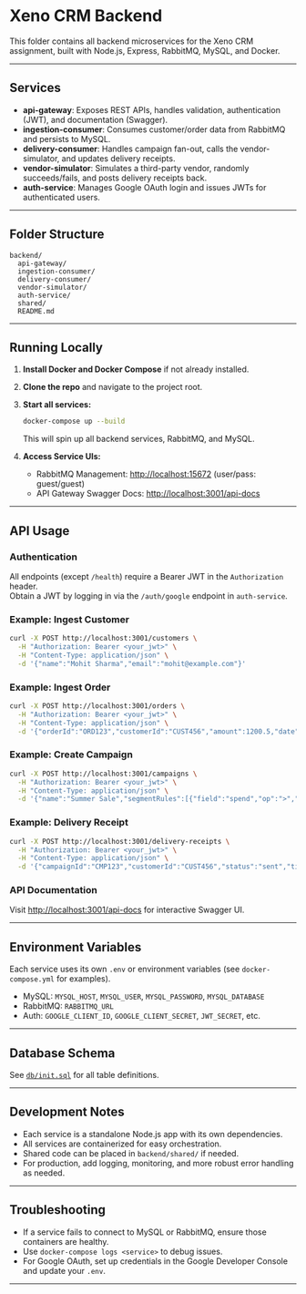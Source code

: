 # Xeno CRM Backend

This folder contains all backend microservices for the Xeno CRM assignment, built with Node.js, Express, RabbitMQ, MySQL, and Docker.

---

## Services

- **api-gateway**: Exposes REST APIs, handles validation, authentication (JWT), and documentation (Swagger).
- **ingestion-consumer**: Consumes customer/order data from RabbitMQ and persists to MySQL.
- **delivery-consumer**: Handles campaign fan-out, calls the vendor-simulator, and updates delivery receipts.
- **vendor-simulator**: Simulates a third-party vendor, randomly succeeds/fails, and posts delivery receipts back.
- **auth-service**: Manages Google OAuth login and issues JWTs for authenticated users.

---

## Folder Structure

```
backend/
  api-gateway/
  ingestion-consumer/
  delivery-consumer/
  vendor-simulator/
  auth-service/
  shared/
  README.md
```

---

## Running Locally

1. **Install Docker and Docker Compose** if not already installed.
2. **Clone the repo** and navigate to the project root.
3. **Start all services:**
   ```bash
   docker-compose up --build
   ```
   This will spin up all backend services, RabbitMQ, and MySQL.

4. **Access Service UIs:**
   - RabbitMQ Management: [http://localhost:15672](http://localhost:15672) (user/pass: guest/guest)
   - API Gateway Swagger Docs: [http://localhost:3001/api-docs](http://localhost:3001/api-docs)

---

## API Usage

### Authentication

All endpoints (except `/health`) require a Bearer JWT in the `Authorization` header.  
Obtain a JWT by logging in via the `/auth/google` endpoint in `auth-service`.

### Example: Ingest Customer

```bash
curl -X POST http://localhost:3001/customers \
  -H "Authorization: Bearer <your_jwt>" \
  -H "Content-Type: application/json" \
  -d '{"name":"Mohit Sharma","email":"mohit@example.com"}'
```

### Example: Ingest Order

```bash
curl -X POST http://localhost:3001/orders \
  -H "Authorization: Bearer <your_jwt>" \
  -H "Content-Type: application/json" \
  -d '{"orderId":"ORD123","customerId":"CUST456","amount":1200.5,"date":"2024-05-27T10:00:00Z"}'
```

### Example: Create Campaign

```bash
curl -X POST http://localhost:3001/campaigns \
  -H "Authorization: Bearer <your_jwt>" \
  -H "Content-Type: application/json" \
  -d '{"name":"Summer Sale","segmentRules":[{"field":"spend","op":">","value":10000}],"message":"Hi Mohit, here’s 10% off…","customerIds":["CUST456","CUST789"]}'
```

### Example: Delivery Receipt

```bash
curl -X POST http://localhost:3001/delivery-receipts \
  -H "Authorization: Bearer <your_jwt>" \
  -H "Content-Type: application/json" \
  -d '{"campaignId":"CMP123","customerId":"CUST456","status":"sent","timestamp":"2024-05-27T10:05:00Z"}'
```

### API Documentation

Visit [http://localhost:3001/api-docs](http://localhost:3001/api-docs) for interactive Swagger UI.

---

## Environment Variables

Each service uses its own `.env` or environment variables (see `docker-compose.yml` for examples).  
- MySQL: `MYSQL_HOST`, `MYSQL_USER`, `MYSQL_PASSWORD`, `MYSQL_DATABASE`
- RabbitMQ: `RABBITMQ_URL`
- Auth: `GOOGLE_CLIENT_ID`, `GOOGLE_CLIENT_SECRET`, `JWT_SECRET`, etc.

---

## Database Schema

See [`db/init.sql`](../db/init.sql) for all table definitions.

---

## Development Notes

- Each service is a standalone Node.js app with its own dependencies.
- All services are containerized for easy orchestration.
- Shared code can be placed in `backend/shared/` if needed.
- For production, add logging, monitoring, and more robust error handling as needed.

---

## Troubleshooting

- If a service fails to connect to MySQL or RabbitMQ, ensure those containers are healthy.
- Use `docker-compose logs <service>` to debug issues.
- For Google OAuth, set up credentials in the Google Developer Console and update your `.env`.

---
